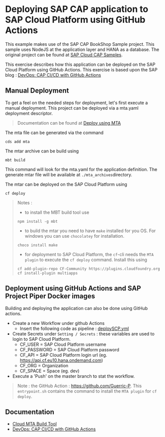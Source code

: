 # Deploying SAP CAP application to SAP Cloud Platform using GitHub Actions

This example makes use of the SAP CAP BookShop Sample project. This sample uses NodeJS at the application layer and HANA as a database.
The original project can be found at [SAP Cloud CAP Samples](https://github.com/SAP-samples/cloud-cap-samples).

This exercise describes how this application can be deployed on the SAP Cloud Platform using GitHub Actions.
This exercise is based upon the SAP blog : [DevOps: CAP CI/CD with GitHub Actions](https://blogs.sap.com/2020/08/20/devops-cap-ci-cd-with-github-actions/)

## Manual Deployment
To get a feel on the needed steps for deployment, let's first execute a manual deployment.
This project can be deployed via a mta.yaml deployment descriptor.
>Documentation can be found at [Deploy using MTA](https://cap.cloud.sap/docs/advanced/deploy-to-cloud#deploy-using-mta)

The mta file can be generated via the command
 ```
 cds add mta
 ```

 The mtar archive can be build using
 ```
 mbt build
 ```
 This command will look for the mta.yaml for the application definition. The generate mtar file will be available at `./mta_archives`directory.

 The mtar can be deployed on the SAP Cloud Platform using 
 ```
 cf deploy
 ```

 >Notes :
 >* to install the MBT build tool use
 >```
 >npm install -g mbt
 >```
 >* to build the mtar you need to have `make` installed for you OS. For windows you can use `chocolatey` for installation.
 >```
 >choco install make
 >```
 >* for deployment to SAP Cloud Platform, the `cf`-cli needs the `MTA plugin` to execute the `cf deploy` command. Install this using
 >```
 >cf add-plugin-repo CF-Community https://plugins.cloudfoundry.org
 >cf install-plugin multiapps
 >```

## Deployment using GitHub Actions and SAP Project Piper Docker images
Building and deploying the application can also be done using GitHub actions.

* Create a new Workflow under github Actions
    * Insert the following code as pipeline : [deploySCP.yml](.github\workflows.yml)
* Create Secrets under `Setting / Secrets` : these variables are used to login to SAP Cloud Platform.  
    * CF_USER = SAP Cloud Platform username
    * CF_PASSWORD = SAP Cloud Platform password
    * CF_API = SAP Cloud Platform login url (eg. https://api.cf.eu10.hana.ondemand.com)
    * CF_ORG = Organization 
    * CF_SPACE = Space (eg. dev)
* Execute a 'Push' on the master branch to stat the workflow.

>Note : the GitHub Action : https://github.com/Guerric-P. This `entrypoint.sh` contains the command to install the `MTA plugin` for `cf deploy`.

## Documentation
* [Cloud MTA Build Tool](https://sap.github.io/cloud-mta-build-tool/)
* [DevOps: CAP CI/CD with GitHub Actions](https://blogs.sap.com/2020/08/20/devops-cap-ci-cd-with-github-actions/)

